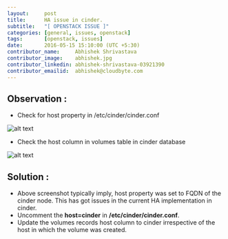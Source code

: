 ```yaml
---
layout:     post
title:      HA issue in cinder.
subtitle:   "[ OPENSTACK ISSUE ]"
categories: [general, issues, openstack]
tags:       [openstack, issues]
date:       2016-05-15 15:10:00 (UTC +5:30)
contributor_name:     Abhishek Shrivastava
contributor_image:    abhishek.jpg
contributor_linkedin: abhishek-shrivastava-03921390
contributor_emailid:  abhishek@cloudbyte.com
---
```


## Observation :

- Check for host property in /etc/cinder/cinder.conf

![alt text](https://github.com/CloudByteStorages/blog/post_images/cinder_ha1.jpg)

- Check the host column in volumes table in cinder database

![alt text](https://github.com/CloudByteStorages/blog/post_images/cinder_ha2.jpg)

## Solution :

- Above screenshot typically imply, host property was set to FQDN of the cinder node. This has got issues in the current HA implementation in cinder.
- Uncomment the **host=cinder** in **/etc/cinder/cinder.conf**.
- Update the volumes records host column to cinder irrespective of the host in which the volume was created.
